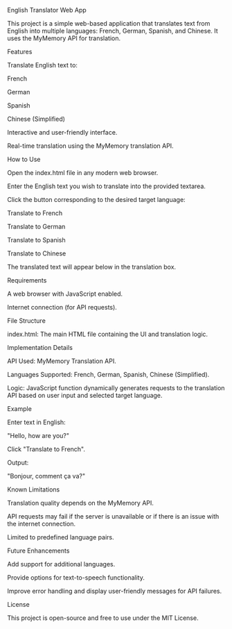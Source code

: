 English Translator Web App

This project is a simple web-based application that translates text from English into multiple languages: French, German, Spanish, and Chinese. It uses the MyMemory API for translation.

Features

Translate English text to:

French

German

Spanish

Chinese (Simplified)

Interactive and user-friendly interface.

Real-time translation using the MyMemory translation API.

How to Use

Open the index.html file in any modern web browser.

Enter the English text you wish to translate into the provided textarea.

Click the button corresponding to the desired target language:

Translate to French

Translate to German

Translate to Spanish

Translate to Chinese

The translated text will appear below in the translation box.

Requirements

A web browser with JavaScript enabled.

Internet connection (for API requests).

File Structure

index.html: The main HTML file containing the UI and translation logic.

Implementation Details

API Used: MyMemory Translation API.

Languages Supported: French, German, Spanish, Chinese (Simplified).

Logic: JavaScript function dynamically generates requests to the translation API based on user input and selected target language.

Example

Enter text in English:

"Hello, how are you?"

Click "Translate to French".

Output:

"Bonjour, comment ça va?"

Known Limitations

Translation quality depends on the MyMemory API.

API requests may fail if the server is unavailable or if there is an issue with the internet connection.

Limited to predefined language pairs.

Future Enhancements

Add support for additional languages.

Provide options for text-to-speech functionality.

Improve error handling and display user-friendly messages for API failures.

License

This project is open-source and free to use under the MIT License.
